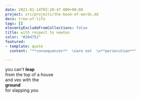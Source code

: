 ```yaml
---
date: 2021-01-14T03:20:47.000+00:00
project: src/projects/the-book-of-words.md
deco: tree-of-life
tags: []
eleventyExcludeFromCollections: false
title: with respect to newton
color: "#204752"
featured:
- template: quote
  content: "**consequences**  \nare not  \n**persecution**"

---
```

you can't **leap**  
from the top of a house  
and vex with the  
**ground**  
for slapping you